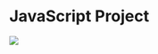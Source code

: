 # JavaScript Project

![](https://github.com/JaceNi/JavaScript-Project/blob/master/Challenge%201-6/static/images/challenge1-3.png)
